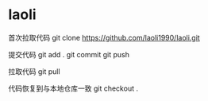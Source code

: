 # laoli

首次拉取代码
git clone https://github.com/laoli1990/laoli.git

提交代码
git add .
git commit
git push

拉取代码
git pull

代码恢复到与本地仓库一致
git checkout .